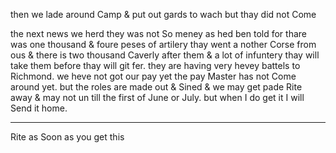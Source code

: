 then we lade around Camp & put out gards to wach but thay did not Come  

the next news we herd they was not So meney as hed ben told for thare was one thousand & foure peses of artilery  thay went a nother Corse from ous & there is two thousand Caverly after them & a lot of infuntery  thay will take them before thay will git fer. they are having very hevey battels to Richmond. we heve not got our pay yet the pay Master has not Come around yet. but the roles are made out & Sined & we may get pade Rite away & may not un till the first of June or July. but when I do get it I will Send it home.

---

Rite as Soon as you get this
